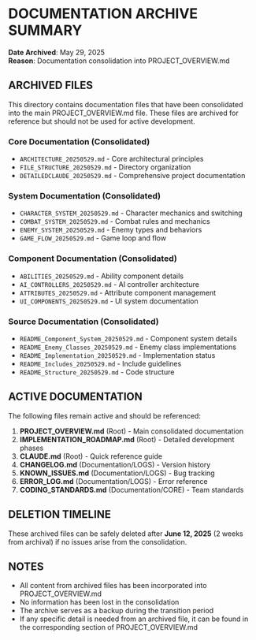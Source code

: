 # DOCUMENTATION ARCHIVE SUMMARY

**Date Archived**: May 29, 2025  
**Reason**: Documentation consolidation into PROJECT_OVERVIEW.md

## ARCHIVED FILES

This directory contains documentation files that have been consolidated into the main PROJECT_OVERVIEW.md file. These files are archived for reference but should not be used for active development.

### Core Documentation (Consolidated)
- `ARCHITECTURE_20250529.md` - Core architectural principles
- `FILE_STRUCTURE_20250529.md` - Directory organization
- `DETAILEDCLAUDE_20250529.md` - Comprehensive project documentation

### System Documentation (Consolidated)
- `CHARACTER_SYSTEM_20250529.md` - Character mechanics and switching
- `COMBAT_SYSTEM_20250529.md` - Combat rules and mechanics
- `ENEMY_SYSTEM_20250529.md` - Enemy types and behaviors
- `GAME_FLOW_20250529.md` - Game loop and flow

### Component Documentation (Consolidated)
- `ABILITIES_20250529.md` - Ability component details
- `AI_CONTROLLERS_20250529.md` - AI controller architecture
- `ATTRIBUTES_20250529.md` - Attribute component management
- `UI_COMPONENTS_20250529.md` - UI system documentation

### Source Documentation (Consolidated)
- `README_Component_System_20250529.md` - Component system details
- `README_Enemy_Classes_20250529.md` - Enemy class implementations
- `README_Implementation_20250529.md` - Implementation status
- `README_Includes_20250529.md` - Include guidelines
- `README_Structure_20250529.md` - Code structure

## ACTIVE DOCUMENTATION

The following files remain active and should be referenced:

1. **PROJECT_OVERVIEW.md** (Root) - Main consolidated documentation
2. **IMPLEMENTATION_ROADMAP.md** (Root) - Detailed development phases
3. **CLAUDE.md** (Root) - Quick reference guide
4. **CHANGELOG.md** (Documentation/LOGS) - Version history
5. **KNOWN_ISSUES.md** (Documentation/LOGS) - Bug tracking
6. **ERROR_LOG.md** (Documentation/LOGS) - Error reference
7. **CODING_STANDARDS.md** (Documentation/CORE) - Team standards

## DELETION TIMELINE

These archived files can be safely deleted after **June 12, 2025** (2 weeks from archival) if no issues arise from the consolidation.

## NOTES

- All content from archived files has been incorporated into PROJECT_OVERVIEW.md
- No information has been lost in the consolidation
- The archive serves as a backup during the transition period
- If any specific detail is needed from an archived file, it can be found in the corresponding section of PROJECT_OVERVIEW.md
